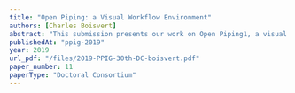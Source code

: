 ```yaml
---
title: "Open Piping: a Visual Workflow Environment"
authors: [Charles Boisvert]
abstract: "This submission presents our work on Open Piping1, a visual workflow environment to make functional programming and data handling accessible to inexperienced learners."
publishedAt: "ppig-2019"
year: 2019
url_pdf: "/files/2019-PPIG-30th-DC-boisvert.pdf"
paper_number: 11
paperType: "Doctoral Consortium"
---
```

